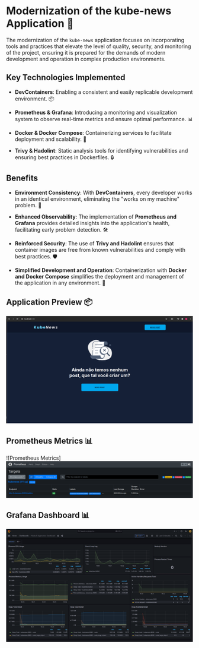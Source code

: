 # Modernization of the kube-news Application 🚀

The modernization of the `kube-news` application focuses on incorporating tools and practices that elevate the level of quality, security, and monitoring of the project, ensuring it is prepared for the demands of modern development and operation in complex production environments.

## Key Technologies Implemented

- **DevContainers**: Enabling a consistent and easily replicable development environment. 📦

- **Prometheus & Grafana**: Introducing a monitoring and visualization system to observe real-time metrics and ensure optimal performance. 📊

- **Docker & Docker Compose**: Containerizing services to facilitate deployment and scalability. 🐳

- **Trivy & Hadolint**: Static analysis tools for identifying vulnerabilities and ensuring best practices in Dockerfiles. 🔒

## Benefits

- **Environment Consistency**: With **DevContainers**, every developer works in an identical environment, eliminating the "works on my machine" problem. 💼

- **Enhanced Observability**: The implementation of **Prometheus and Grafana** provides detailed insights into the application's health, facilitating early problem detection. 🛠️

- **Reinforced Security**: The use of **Trivy and Hadolint** ensures that container images are free from known vulnerabilities and comply with best practices. 🛡️

- **Simplified Development and Operation**: Containerization with **Docker and Docker Compose** simplifies the deployment and management of the application in any environment. 🔄

## Application Preview 📦

![](./images/aplication.png)


## Prometheus Metrics 📊

![Prometheus Metrics]![](./images/prometheus.png)

## Grafana Dashboard 📊

![](./images/grafana.png)
